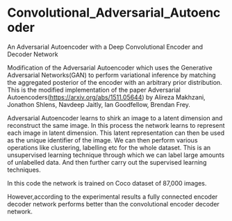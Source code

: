 # Convolutional_Adversarial_Autoencoder
An Adversarial Autoencoder with a Deep Convolutional Encoder and Decoder Network

Modification of the Adversarial Autoencoder which uses the Generative Adversarial Networks(GAN) to perform variational inference by matching the aggregated posterior of the encoder with an arbitrary prior distribution. This is the modified implementation of the paper Adversarial Autoencoders(https://arxiv.org/abs/1511.05644) by Alireza Makhzani, Jonathon Shlens, Navdeep Jaitly, Ian Goodfellow, Brendan Frey.

Adversarial Autoencoder learns to shirk an image to a latent dimension and reconstruct the same image. In this process the network learns to represent each image in latent dimension. This latent representation can then be used as the unique identifier of the image. We can then perform various operations like clustering, labelling etc for the whole dataset. This is an unsupervised learning technique through which we can label large amounts of unlabelled data. And then further carry out the supervised learning techniques.

In this code the network is trained on Coco dataset of 87,000 images.

However,according to the experimental results a fully connected encoder decoder network performs better than the convolutional encoder decoder network.
